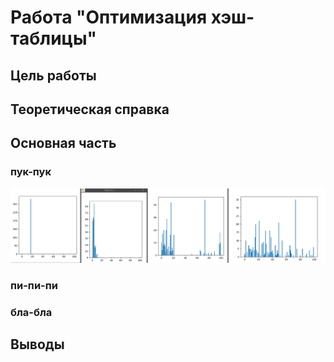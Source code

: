 # Работа "Оптимизация хэш-таблицы"

## Цель работы


## Теоретическая справка


## Основная часть

### пук-пук

![graphs1](Pictures/graphs1.png)

### пи-пи-пи

### бла-бла


## Выводы
